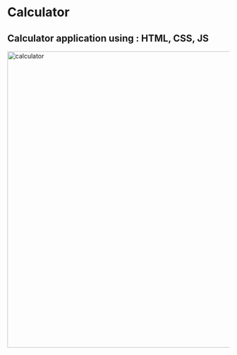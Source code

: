 # Calculator

## Calculator application using : HTML, CSS, JS

<img width="673" alt="calculator" src="https://user-images.githubusercontent.com/68688135/147357955-252d0d3c-5a8f-4311-929c-d2a3974959b0.png">
